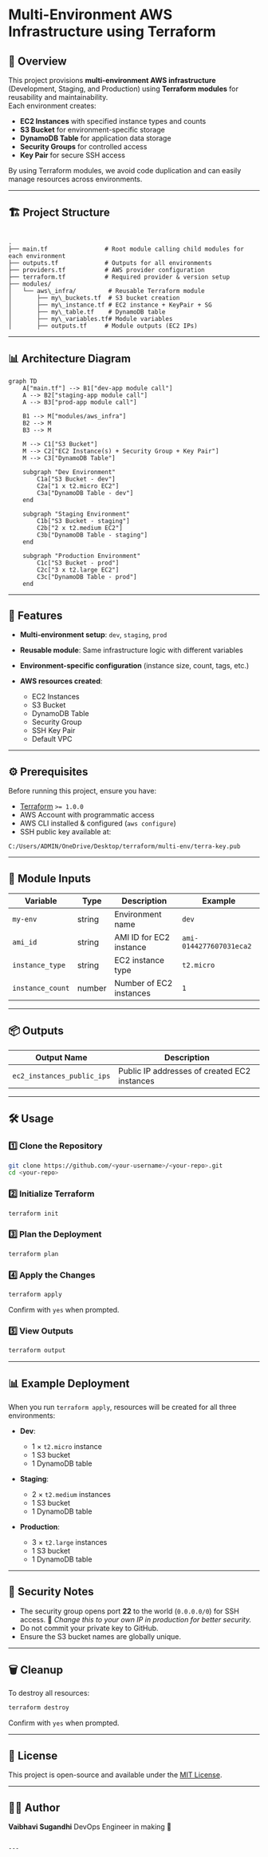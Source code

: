 # Multi-Environment AWS Infrastructure using Terraform

## 📌 Overview
This project provisions **multi-environment AWS infrastructure** (Development, Staging, and Production) using **Terraform modules** for reusability and maintainability.  
Each environment creates:
- **EC2 Instances** with specified instance types and counts
- **S3 Bucket** for environment-specific storage
- **DynamoDB Table** for application data storage
- **Security Groups** for controlled access
- **Key Pair** for secure SSH access

By using Terraform modules, we avoid code duplication and can easily manage resources across environments.

---

## 🏗 Project Structure
```

.
├── main.tf                # Root module calling child modules for each environment
├── outputs.tf             # Outputs for all environments
├── providers.tf           # AWS provider configuration
├── terraform.tf           # Required provider & version setup
├── modules/
│   └── aws\_infra/         # Reusable Terraform module
│       ├── my\_buckets.tf  # S3 bucket creation
│       ├── my\_instance.tf # EC2 instance + KeyPair + SG
│       ├── my\_table.tf    # DynamoDB table
│       ├── my\_variables.tf# Module variables
│       ├── outputs.tf     # Module outputs (EC2 IPs)

````

---

## 📊 Architecture Diagram

```mermaid
graph TD
    A["main.tf"] --> B1["dev-app module call"]
    A --> B2["staging-app module call"]
    A --> B3["prod-app module call"]

    B1 --> M["modules/aws_infra"]
    B2 --> M
    B3 --> M

    M --> C1["S3 Bucket"]
    M --> C2["EC2 Instance(s) + Security Group + Key Pair"]
    M --> C3["DynamoDB Table"]

    subgraph "Dev Environment"
        C1a["S3 Bucket - dev"]
        C2a["1 x t2.micro EC2"]
        C3a["DynamoDB Table - dev"]
    end

    subgraph "Staging Environment"
        C1b["S3 Bucket - staging"]
        C2b["2 x t2.medium EC2"]
        C3b["DynamoDB Table - staging"]
    end

    subgraph "Production Environment"
        C1c["S3 Bucket - prod"]
        C2c["3 x t2.large EC2"]
        C3c["DynamoDB Table - prod"]
    end
```
---

## 🚀 Features

* **Multi-environment setup**: `dev`, `staging`, `prod`
* **Reusable module**: Same infrastructure logic with different variables
* **Environment-specific configuration** (instance size, count, tags, etc.)
* **AWS resources created**:

  * EC2 Instances
  * S3 Bucket
  * DynamoDB Table
  * Security Group
  * SSH Key Pair
  * Default VPC

---

## ⚙️ Prerequisites

Before running this project, ensure you have:

* [Terraform](https://developer.hashicorp.com/terraform/downloads) `>= 1.0.0`
* AWS Account with programmatic access
* AWS CLI installed & configured (`aws configure`)
* SSH public key available at:

```
C:/Users/ADMIN/OneDrive/Desktop/terraform/multi-env/terra-key.pub
```

---

## 📂 Module Inputs

| Variable         | Type   | Description             | Example                 |
| ---------------- | ------ | ----------------------- | ----------------------- |
| `my-env`         | string | Environment name        | `dev`                   |
| `ami_id`         | string | AMI ID for EC2 instance | `ami-0144277607031eca2` |
| `instance_type`  | string | EC2 instance type       | `t2.micro`              |
| `instance_count` | number | Number of EC2 instances | `1`                     |

---

## 📦 Outputs

| Output Name                | Description                                  |
| -------------------------- | -------------------------------------------- |
| `ec2_instances_public_ips` | Public IP addresses of created EC2 instances |

---

## 🛠 Usage

### 1️⃣ Clone the Repository

```bash
git clone https://github.com/<your-username>/<your-repo>.git
cd <your-repo>
```

### 2️⃣ Initialize Terraform

```bash
terraform init
```

### 3️⃣ Plan the Deployment

```bash
terraform plan
```

### 4️⃣ Apply the Changes

```bash
terraform apply
```

Confirm with `yes` when prompted.

### 5️⃣ View Outputs

```bash
terraform output
```

---

## 📊 Example Deployment

When you run `terraform apply`, resources will be created for all three environments:

* **Dev**:

  * 1 × `t2.micro` instance
  * 1 S3 bucket
  * 1 DynamoDB table

* **Staging**:

  * 2 × `t2.medium` instances
  * 1 S3 bucket
  * 1 DynamoDB table

* **Production**:

  * 3 × `t2.large` instances
  * 1 S3 bucket
  * 1 DynamoDB table

---

## 🔐 Security Notes

* The security group opens port **22** to the world (`0.0.0.0/0`) for SSH access.
  🔴 *Change this to your own IP in production for better security.*
* Do not commit your private key to GitHub.
* Ensure the S3 bucket names are globally unique.

---

## 🗑 Cleanup

To destroy all resources:

```bash
terraform destroy
```

Confirm with `yes` when prompted.

---

## 📄 License

This project is open-source and available under the [MIT License](LICENSE).

---

## 👩‍💻 Author

**Vaibhavi Sugandhi**
DevOps Engineer in making 🚀

```

---

